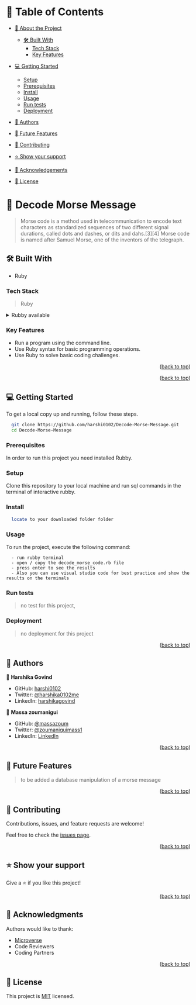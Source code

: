 
<a name="readme-top"></a>

<!--
HOW TO USE:
This is an example of how you may give instructions on setting up your project locally.

Modify this file to match your project and remove sections that don't apply.

REQUIRED SECTIONS:
- Table of Contents
- About the Project
  - Built With
  - Live Demo
- Getting Started
- Authors
- Future Features
- Contributing
- Show your support
- Acknowledgements
- License

After you're finished please remove all the comments and instructions!
-->


<!-- TABLE OF CONTENTS -->

# 📗 Table of Contents

- [📖 About the Project](#about-project)
  - [🛠 Built With](#built-with)
    - [Tech Stack](#tech-stack)
    - [Key Features](#key-features)
- [💻 Getting Started](#getting-started)
  - [Setup](#setup)
  - [Prerequisites](#prerequisites)
  - [Install](#install)
  - [Usage](#usage)
  - [Run tests](#run-tests)
  - [Deployment](#triangular_flag_on_post-deployment)
- [👥 Authors](#authors)
- [🔭 Future Features](#future-features)
- [🤝 Contributing](#contributing)
- [⭐️ Show your support](#support)
- [🙏 Acknowledgements](#acknowledgements)



- [📝 License](#license)

<!-- PROJECT DESCRIPTION -->


# 📖 Decode Morse Message <a name="about-project"></a>

> Morse code is a method used in telecommunication to encode text characters as standardized sequences of two different signal durations, called dots and dashes, or dits and dahs.[3][4] Morse code is named after Samuel Morse, one of the inventors of the telegraph.


## 🛠 Built With <a name="built-with"></a>

- Ruby 

### Tech Stack <a name="tech-stack"></a>

> Ruby

<details>
<summary>Rubby available</summary>
  <ul>
    <li><a href="https://rubyinstaller.org/downloads/">PostgreSQL</a></li>
  </ul>
</details>


<!-- Features -->

### Key Features <a name="key-features"></a>


- Run a program using the command line.
- Use Ruby syntax for basic programming operations.
- Use Ruby to solve basic coding challenges.

<p align="right">(<a href="#readme-top">back to top</a>)</p>

<p align="right">(<a href="#readme-top">back to top</a>)</p>

<!-- GETTING STARTED -->

## 💻 Getting Started <a name="getting-started"></a>

To get a local copy up and running, follow these steps.

```sh
  git clone https://github.com/harshi0102/Decode-Morse-Message.git
  cd Decode-Morse-Message
```

### Prerequisites

In order to run this project you need installed Rubby.

### Setup

Clone this repository to your local machine and run sql commands in the terminal of interactive rubby.

### Install

```sh
  locate to your downloaded folder folder
```

### Usage

To run the project, execute the following command:

```
  - run rubby terminal
  - open / copy the decode_morse_code.rb file
  - press enter to see the results
  - Also you can use visual studio code for best practice and show the results on the terminals

```

### Run tests

> no test for this project,

### Deployment

> no deployment for this project


<p align="right">(<a href="#readme-top">back to top</a>)</p>

<!-- AUTHORS -->

## 👥 Authors <a name="authors"></a>

👤 **Harshika Govind**

- GitHub: [harshi0102](https://github.com/harshi0102)
- Twitter: [@harshika0102me](https://twitter.com/harshika0102me)
- LinkedIn: [harshikagovind](https://www.linkedin.com/in/harshikagovind/)

👤 **Massa zoumanigui**

- GitHub: [@massazoum](https://github.com/massazoum)
- Twitter: [@zoumaniguimass1](https://twitter.com/zoumaniguimass1)
- LinkedIn: [LinkedIn](https://www.linkedin.com/in/zoumtechmassa/)

<p align="right">(<a href="#readme-top">back to top</a>)</p>


<!-- FUTURE FEATURES -->

## 🔭 Future Features <a name="future-features"></a>

> to be added a database manipulation of a morse message

<p align="right">(<a href="#readme-top">back to top</a>)</p>

<!-- CONTRIBUTING -->

## 🤝 Contributing <a name="contributing"></a>


Contributions, issues, and feature requests are welcome!

Feel free to check the [issues page](https://github.com/harshi0102/Decode-Morse-Message/issues).


<p align="right">(<a href="#readme-top">back to top</a>)</p>

<!-- SUPPORT -->

## ⭐️ Show your support <a name="support"></a>

Give a ⭐️ if you like this project!

<p align="right">(<a href="#readme-top">back to top</a>)</p>

<!-- ACKNOWLEDGEMENTS -->

## 🙏 Acknowledgments <a name="acknowledgements"></a>


Authors would like to thank:
- [Microverse](https://www.microverse.org/)
- Code Reviewers
- Coding Partners


<p align="right">(<a href="#readme-top">back to top</a>)</p>

<!-- LICENSE -->

## 📝 License <a name="license"></a>


This project is [MIT](./LICENSE) licensed.
